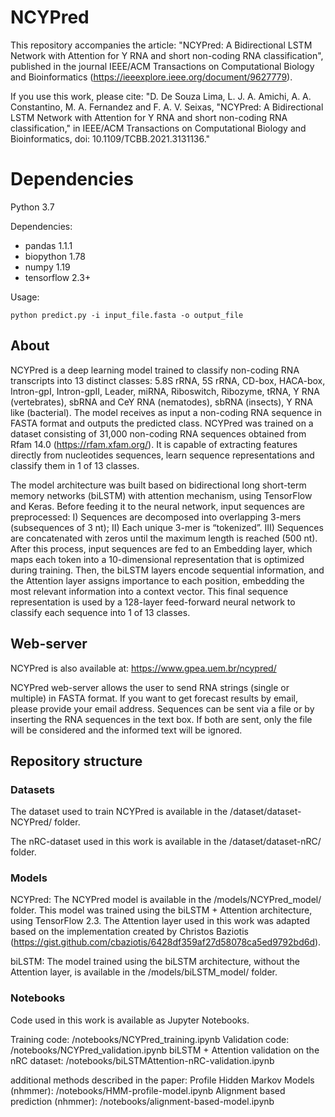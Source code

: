 # NCYPred
  This repository accompanies the article: "NCYPred: A Bidirectional LSTM Network with Attention for Y RNA and short non-coding RNA classification", published in the journal IEEE/ACM Transactions on Computational Biology and Bioinformatics (https://ieeexplore.ieee.org/document/9627779). 
  
If you use this work, please cite: "D. De Souza Lima, L. J. A. Amichi, A. A. Constantino, M. A. Fernandez and F. A. V. Seixas, "NCYPred: A Bidirectional LSTM Network with Attention for Y RNA and short non-coding RNA classification," in IEEE/ACM Transactions on Computational Biology and Bioinformatics, doi: 10.1109/TCBB.2021.3131136."

# Dependencies
Python 3.7

Dependencies:
- pandas 1.1.1
- biopython 1.78
- numpy 1.19
- tensorflow 2.3+

Usage:
```
python predict.py -i input_file.fasta -o output_file
```

## About

  NCYPred is a deep learning model trained to classify non-coding RNA transcripts into 13 distinct classes: 5.8S rRNA, 5S rRNA, CD-box, HACA-box, Intron-gpI, Intron-gpII, Leader, miRNA, Riboswitch, Ribozyme, tRNA, Y RNA (vertebrates), sbRNA and CeY RNA (nematodes), sbRNA (insects), Y RNA like (bacterial). The model receives as input a non-coding RNA sequence in FASTA format and outputs the predicted class. NCYPred was trained on a dataset consisting of 31,000 non-coding RNA sequences obtained from Rfam 14.0 (https://rfam.xfam.org/). It is capable of extracting features directly from nucleotides sequences, learn sequence representations and classify them in 1 of 13 classes.

  The model architecture was built based on bidirectional long short-term memory networks (biLSTM) with attention mechanism, using TensorFlow and Keras. Before feeding it to the neural network, input sequences are preprocessed: I) Sequences are decomposed into overlapping 3-mers (subsequences of 3 nt); II) Each unique 3-mer is “tokenized”. III) Sequences are concatenated with zeros until the maximum length is reached (500 nt). After this process, input sequences are fed to an Embedding layer, which maps each token into a 10-dimensional representation that is optimized during training. Then, the biLSTM layers encode sequential information, and the Attention layer assigns importance to each position, embedding the most relevant information into a context vector. This final sequence representation is used by a 128-layer feed-forward neural network to classify each sequence into 1 of 13 classes.

## Web-server
  NCYPred is also available at: https://www.gpea.uem.br/ncypred/

  NCYPred  web-server allows the user to send RNA strings (single or multiple) in FASTA format. If you want to get forecast results by email, please provide your email address.
Sequences can be sent via a file or by inserting the RNA sequences in the text box. If both are sent, only the file will be considered and the informed text will be ignored.

## Repository structure

### Datasets
The dataset used to train NCYPred is available in the /dataset/dataset-NCYPred/ folder.

The nRC-dataset used in this work is available in the /dataset/dataset-nRC/ folder.

### Models
NCYPred:
The NCYPred model is available in the /models/NCYPred_model/ folder. 
This model was trained using the biLSTM + Attention architecture, using TensorFlow 2.3.
The Attention layer used in this work was adapted based on the implementation created by Christos Baziotis (https://gist.github.com/cbaziotis/6428df359af27d58078ca5ed9792bd6d).

biLSTM:
The model trained using the biLSTM architecture, without the Attention layer, is available in the /models/biLSTM_model/ folder.

### Notebooks
Code used in this work is available as Jupyter Notebooks.

Training code: /notebooks/NCYPred_training.ipynb
Validation code: /notebooks/NCYPred_validation.ipynb
biLSTM + Attention validation on the nRC dataset: /notebooks/biLSTMAttention-nRC-validation.ipynb

additional methods described in the paper:
Profile Hidden Markov Models (nhmmer): /notebooks/HMM-profile-model.ipynb
Alignment based prediction (nhmmer): /notebooks/alignment-based-model.ipynb


